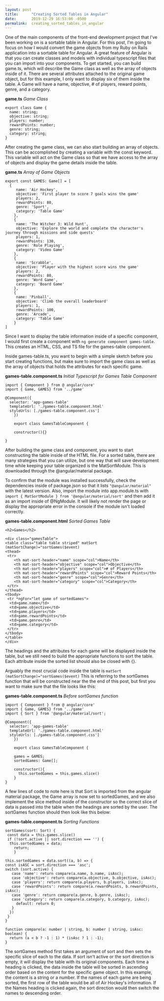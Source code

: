 ```yaml
---
layout: post
title:      "Creating Sorted Tables in Angular"
date:       2019-12-29 16:53:06 -0500
permalink:  creating_sorted_tables_in_angular
---
```


One of the main components of the front-end development project that I've been working on is a sortable table in Angular. For this post, I'm going to focus on how I would convert the game objects from my Ruby on Rails application into a sortable table for Angular. A great feature of Angular is that you can create classes and models with individual typescript files that you can import into your components. To get started, you can build game.ts, which will describe the Game class as well as the array of objects inside of it. There are several attributes attached to the original game object, but for this example, I only want to display six of them inside the table. A Game will have a name, objective, # of players, reward points, genre, and a category. 

**game.ts**
*Game Class*

```
export class Game {
  name: string;
  objective: string;
  players: number;
  rewardPoints: number;
  genre: string;
  category: string;
}
```

After creating the game class, we can also start building an array of objects. This can be accomplished by creating a variable with the const keyword. This variable will act on the Game class so that we have access to the array of objects and display the game details inside the table.

**game.ts**
*Array of Game Objects*

```
export const GAMES: Game[] = [
  {
	 name: 'Air Hockey',
	 objective: 'First player to score 7 goals wins the game'
	 players: 2,
	 rewardPoints: 80,
	 genre: 'Sport',
	 category: 'Table Game'
	},
	{
	 name: 'The Witcher 3: Wild Hunt',
	 objective: 'Explore the world and complete the character's journey through missions and side quests'
	 players: 1,
	 rewardPoints: 130,
	 genre: 'Role Playing',
	 category: 'Video Game'
	},
	{
	 name: 'Scrabble',
	 objective: 'Player with the highest score wins the game'
	 players: 2,
	 rewardPoints: 80,
	 genre: 'Word Game',
	 category: 'Board Game'
	},
	{
	 name: 'Pinball',
	 objective: 'Climb the overall leaderboard'
	 players: 1,
	 rewardPoints: 100,
	 genre: 'Arcade',
	 category: 'Table Game'
	}
]
```

Since I want to display the table information inside of a specific component, I would first create a component with `ng generate component games-table`. This creates an HTML, CSS, and TS file for the games-table component.

Inside games-table.ts, you want to begin with a simple sketch before you start creating functions, but make sure to import the game class as well as the array of objects that holds the attributes for each specific game.

**games-table.component.ts**
*Initial Typescript for Games Table Component*

```
import { Component } from @ angular/core'
import { Game, GAMES} from '../game'

@Component({
  selector: 'app-games-table'
  templateUrl: './games-table.component.html'
  styleUrls: [./games-table.component.css']
	})
	
	export class GamesTableComponent {
	
	constructor(){}
	
}
```

After building the game class and component, you want to start constructing the table inside of the HTML file. For a sorted table, there are many strategies that you can utilize, but one way that will save development time while keeping your table organized is the MatSortModule. This is downloaded through the @angular/material package. 

To confirm that the module was installed successfully, check the dependencies inside of package.json so that it lists `"@angular/material"` with the latest version. Also, import the module into app.module.ts with `import { MatSortModule } from '@angular/material/sort'` and then add it as an import inside of @NgModule. It will likely not render the page or display the appropriate error in the console if the module isn't loaded correctly.

**games-table.component.html**
*Sorted Games Table*

```
<h2>Games</h2>

<div class="gamesTable">
<table class="table table striped" matSort (matSortChange)="sortGames($event)
<thead>
 <tr>
	<th mat-sort-header="name" scope="col">Name</th>
	<th mat-sort-header="objective" scope="col">Objective</th>
	<th mat-sort-header="players" scope="col"># of Players</th>
	<th mat-sort-header="rewardPoints" scope="col">Reward Points</th>
	<th mat-sort-header="genre" scope="col">Genre</th>
	<th mat-sort-header="category" scope="col">Category</th>
 </tr>
</thead>
<tbody>
 <tr *ngFor="let game of sortedGames">
  <td>game.name</td>
  <td>game.objective</td>
  <td>game.players</td>
  <td>game.rewardPoints</td>
  <td>game.genre</td>
  <td>game.category</td>
 </tr>
</tbody>
</table>
</div>
```

The headings and the attributes for each game will be displayed inside the table, but we still need to build the appropriate functions to sort the table. Each attribute inside the sorted list should also be closed with {}.

Arguably the most crucial code inside the table is `matSort (matSortChange)="sortGames($event)`
This is referring to the sortGames function that will be constructed near the the end of this post, but first you want to make sure that the file looks like this:

**games-table.component.ts**
*Before sortGames function*

```
import { Component } from @ angular/core'
import { Game, GAMES} from '../game'
import { Sort } from '@angular/material/sort';

@Component({
  selector: 'app-games-table'
  templateUrl: './games-table.component.html'
  styleUrls: [./games-table.component.css']
	})
	
	export class GamesTableComponent {
	
	games = GAMES;
	sortedGames: Game[];
	
	constructor(){
	  this.sortedGames = this.games.slice()
	}
}
```

A few lines of code to note here is that Sort is imported from the angular material package, the Game array is now set to sortedGames, and we also implement the slice method inside of the constructor so the correct slice of data is passed into the table when the headings are sorted by the user. The sortGames function should then look like this below:

**games-table.component.ts** 
*Sorting Functions*

```
sortGames(sort: Sort) {
 const data = this.games.slice()
 if (!sort.active || sort.direction === '') {
  this.sortedGames = data;
	return;
	}
	
this.sortedGames = data.sort((a, b) => {
const isASC = sort.direction === 'asc';
switch (sort.active) {
   case 'name': return compare(a.name, b.name, isAsc);
   case 'objective': return compare(a.objective, b.objective, isAsc);
   case 'players': return compare(a.players, b.players, isAsc);
   case 'rewardPoints': return compare(a.rewardPoints, b.rewardPoints, isAsc);
   case 'genre': return compare(a.genre, b.genre, isAsc);
   case 'category': return compare(a.category, b.category, isAsc);
	 default: return 0;
   }
  })
 }
}

function compare(a: number | string, b: number | string, isAsc: boolean) {
  return (a < b ? -1 : 1) * (isAsc ? 1 : -1);
}
```

The sortGames method first takes an argument of sort and then sets the specific slice of each to the data. If sort isn't active or the sort direction is empty, it will display the table with its original components. Each time a heading is clicked, the data inside the table will be sorted in ascending order based on the content for the specific game object. In this example, the content is a string or a number. If the names of each game are being sorted, the first row of the table would be all of Air Hockey's information. If the Names heading is clicked again, the sort direction would then switch the names to descending order.




